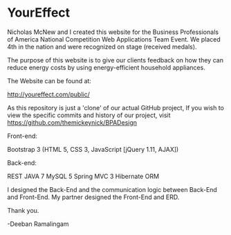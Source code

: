 YourEffect
==========

Nicholas McNew and I created this website for the Business Professionals of America National Competition Web Applications Team Event. We placed 4th in the nation and were recognized on stage (received medals). 

The purpose of this website is to give our clients feedback on how they can reduce energy costs by using energy-efficient household appliances.

The Website can be found at:

http://youreffect.com/public/

As this repository is just a 'clone' of our actual GitHub project, If you wish to view the specific commits and history of our project, visit https://github.com/themickeynick/BPADesign

Front-end:

Bootstrap 3 (HTML 5, CSS 3, JavaScript [jQuery 1.11, AJAX])

Back-end:

REST
JAVA 7
MySQL 5
Spring MVC 3
Hibernate ORM

I designed the Back-End and the communication logic between Back-End and Front-End. My partner designed the Front-End and ERD.

Thank you.

-Deeban Ramalingam
